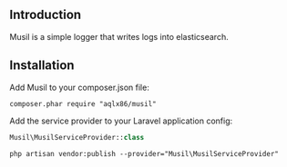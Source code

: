 Introduction
------------
Musil is a simple logger that writes logs into elasticsearch.


Installation
------------

Add Musil to your composer.json file:

```composer.phar require "aqlx86/musil"```

Add the service provider to your Laravel application config:

```PHP
Musil\MusilServiceProvider::class
```

```
php artisan vendor:publish --provider="Musil\MusilServiceProvider"
```
